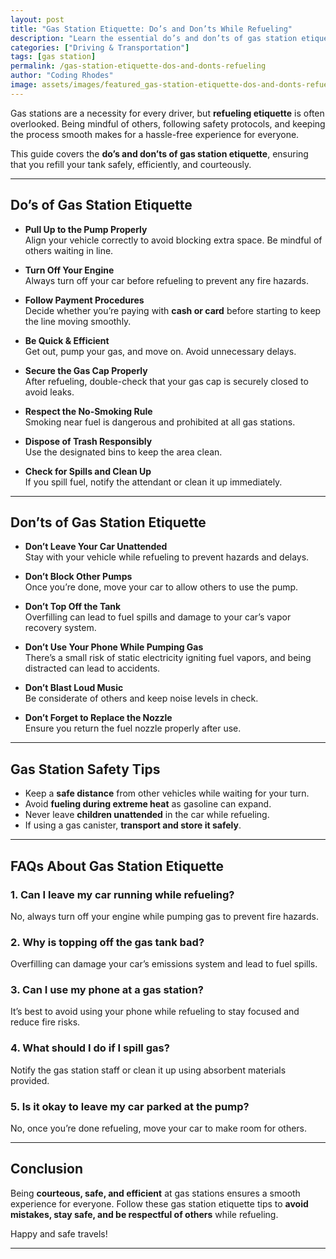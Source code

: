 ```yaml
---
layout: post
title: "Gas Station Etiquette: Do’s and Don’ts While Refueling"
description: "Learn the essential do’s and don’ts of gas station etiquette to ensure a smooth and safe refueling experience. Avoid mistakes and stay courteous."
categories: ["Driving & Transportation"]
tags: [gas station]
permalink: /gas-station-etiquette-dos-and-donts-refueling
author: "Coding Rhodes"
image: assets/images/featured_gas-station-etiquette-dos-and-donts-refueling.webp
---
```


Gas stations are a necessity for every driver, but **refueling etiquette** is often overlooked. Being mindful of others, following safety protocols, and keeping the process smooth makes for a hassle-free experience for everyone. 

This guide covers the **do’s and don’ts of gas station etiquette**, ensuring that you refill your tank safely, efficiently, and courteously.

---

## Do’s of Gas Station Etiquette

- **Pull Up to the Pump Properly**  
Align your vehicle correctly to avoid blocking extra space. Be mindful of others waiting in line.

- **Turn Off Your Engine**  
Always turn off your car before refueling to prevent any fire hazards.

- **Follow Payment Procedures**  
Decide whether you’re paying with **cash or card** before starting to keep the line moving smoothly.

- **Be Quick & Efficient**  
Get out, pump your gas, and move on. Avoid unnecessary delays.

- **Secure the Gas Cap Properly**  
After refueling, double-check that your gas cap is securely closed to avoid leaks.

- **Respect the No-Smoking Rule**  
Smoking near fuel is dangerous and prohibited at all gas stations.

- **Dispose of Trash Responsibly**  
Use the designated bins to keep the area clean.

- **Check for Spills and Clean Up**  
If you spill fuel, notify the attendant or clean it up immediately.

---

## Don’ts of Gas Station Etiquette

- **Don’t Leave Your Car Unattended**  
Stay with your vehicle while refueling to prevent hazards and delays.

- **Don’t Block Other Pumps**  
Once you’re done, move your car to allow others to use the pump.

- **Don’t Top Off the Tank**  
Overfilling can lead to fuel spills and damage to your car’s vapor recovery system.

- **Don’t Use Your Phone While Pumping Gas**  
There’s a small risk of static electricity igniting fuel vapors, and being distracted can lead to accidents.

- **Don’t Blast Loud Music**  
Be considerate of others and keep noise levels in check.

- **Don’t Forget to Replace the Nozzle**  
Ensure you return the fuel nozzle properly after use.

---

## Gas Station Safety Tips

- Keep a **safe distance** from other vehicles while waiting for your turn.
- Avoid **fueling during extreme heat** as gasoline can expand.
- Never leave **children unattended** in the car while refueling.
- If using a gas canister, **transport and store it safely**.

---

## FAQs About Gas Station Etiquette

### 1. Can I leave my car running while refueling?
No, always turn off your engine while pumping gas to prevent fire hazards.

### 2. Why is topping off the gas tank bad?
Overfilling can damage your car’s emissions system and lead to fuel spills.

### 3. Can I use my phone at a gas station?
It’s best to avoid using your phone while refueling to stay focused and reduce fire risks.

### 4. What should I do if I spill gas?
Notify the gas station staff or clean it up using absorbent materials provided.

### 5. Is it okay to leave my car parked at the pump?
No, once you’re done refueling, move your car to make room for others.

---

## Conclusion

Being **courteous, safe, and efficient** at gas stations ensures a smooth experience for everyone. Follow these gas station etiquette tips to **avoid mistakes, stay safe, and be respectful of others** while refueling. 

 Happy and safe travels!

---
